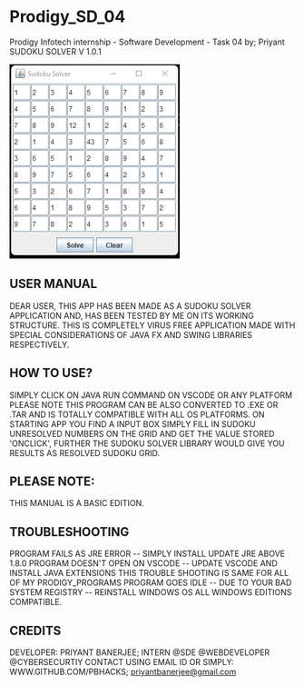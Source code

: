# Prodigy_SD_04
Prodigy Infotech internship - Software Development - Task 04 by; Priyant
SUDOKU SOLVER V 1.0.1

![Alt text](https://github.com/Pbhacks/Prodigy_SD_04/blob/main/s4.png)

 USER MANUAL
-------------
DEAR USER, THIS APP HAS BEEN MADE AS A SUDOKU SOLVER APPLICATION AND, HAS BEEN TESTED BY ME ON ITS WORKING STRUCTURE. THIS IS COMPLETELY VIRUS FREE APPLICATION MADE WITH SPECIAL CONSIDERATIONS OF JAVA FX AND SWING LIBRARIES RESPECTIVELY.

 HOW TO USE?
-------------
SIMPLY CLICK ON JAVA RUN COMMAND ON VSCODE OR ANY PLATFORM PLEASE NOTE THIS PROGRAM CAN BE ALSO CONVERTED TO .EXE OR .TAR AND IS TOTALLY COMPATIBLE WITH ALL OS PLATFORMS. ON STARTING APP YOU FIND A INPUT BOX SIMPLY FILL IN SUDOKU UNRESOLVED NUMBERS ON THE GRID AND GET THE VALUE STORED 'ONCLICK', FURTHER THE SUDOKU SOLVER LIBRARY WOULD GIVE YOU RESULTS AS RESOLVED SUDOKU GRID.

 PLEASE NOTE:
--------------
THIS MANUAL IS A BASIC EDITION.

 TROUBLESHOOTING
-----------------

PROGRAM FAILS AS JRE ERROR -- SIMPLY INSTALL UPDATE JRE ABOVE 1.8.0
PROGRAM DOESN'T OPEN ON VSCODE -- UPDATE VSCODE AND INSTALL JAVA EXTENSIONS
THIS TROUBLE SHOOTING IS SAME FOR ALL OF MY PRODIGY_PROGRAMS
PROGRAM GOES IDLE -- DUE TO YOUR BAD SYSTEM REGISTRY -- REINSTALL WINDOWS OS
ALL WINDOWS EDITIONS COMPATIBLE.

 CREDITS
---------
DEVELOPER: PRIYANT BANERJEE; INTERN @SDE @WEBDEVELOPER @CYBERSECURTIY CONTACT USING EMAIL ID OR SIMPLY: WWW.GITHUB.COM/PBHACKS; priyantbanerjee@gmail.com
